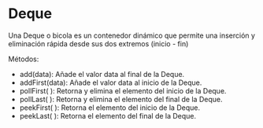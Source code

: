 # Deque
Una Deque o bicola es un contenedor dinámico que permite una inserción y eliminación rápida desde sus dos extremos (inicio - fin)

Métodos:
- add(data): Añade el valor data al final de la Deque.
- addFirst(data): Añade el valor data al inicio de la Deque.
- pollFirst( ): Retorna y elimina el elemento del inicio de la Deque.
- pollLast( ): Retorna y elimina el elemento del final de la Deque.
- peekFirst( ): Retorna el elemento del inicio de la Deque.
- peekLast( ): Retorna el elemento del final de la Deque.
